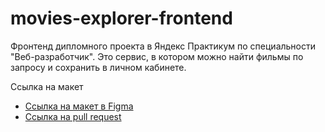 # movies-explorer-frontend
Фронтенд дипломного проекта в Яндекс Практикум по специальности "Веб-разработчик".
Это сервис, в котором можно найти фильмы по запросу и сохранить в личном кабинете.

Ссылка на макет
* [Ссылка на макет в Figma](https://www.figma.com/file/C3Dl7R9rHAt8Ca5j9gCQLL/Diploma-(Copy)?type=design&node-id=891-3857&t=zNk07tJojls5HWd5-0)
* [Ссылка на pull request](https://github.com/Eugene-Guryanov/movies-explorer-frontend/pull/1)
